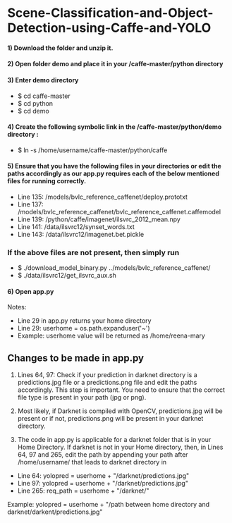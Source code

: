 # Scene-Classification-and-Object-Detection-using-Caffe-and-YOLO
#### 1) Download the folder and unzip it.
#### 2) Open folder demo and place it in your /caffe-master/python directory
#### 3) Enter demo directory
- $ cd caffe-master
- $ cd python
- $ cd demo
#### 4) Create the following symbolic link in the  /caffe-master/python/demo directory :
- $ ln -s /home/username/caffe-master/python/caffe
#### 5) Ensure that you have the following files in your directories or edit the paths accordingly as our app.py requires each of the below mentioned files for running correctly.
- Line 135: /models/bvlc_reference_caffenet/deploy.prototxt
- Line 137: /models/bvlc_reference_caffenet/bvlc_reference_caffenet.caffemodel
- Line 139: /python/caffe/imagenet/ilsvrc_2012_mean.npy
- Line 141: /data/ilsvrc12/synset_words.txt
- Line 143: /data/ilsvrc12/imagenet.bet.pickle
### If the above files are not present, then simply run
- $ ./download_model_binary.py ../models/bvlc_reference_caffenet/
- $ ./data/ilsvrc12/get_ilsvrc_aux.sh
#### 6) Open app.py
Notes:
- Line 29 in app.py returns your home directory
- Line 29: userhome = os.path.expanduser('~')    
- Example: userhome value will be returned as /home/reena-mary

## Changes to be made in app.py
1) Lines 64, 97: Check if your prediction in darknet directory is a predictions.jpg file or a predictions.png file and edit the paths accordingly. This step is important. You need to ensure that the correct file type is present in your path (jpg or png).

2) Most likely, if Darknet is compiled with OpenCV, predictions.jpg will be present or if not,  predictions.png will be present in your darknet directory.

3) The code in app.py is applicable for a darknet folder that is in your Home Directory. If darknet is not in your Home directory, then, in Lines 64, 97 and 265, edit the path by appending your path after /home/username/ that leads to darknet directory in
- Line 64:  yolopred = userhome + "/darknet/predictions.jpg"
- Line 97:  yolopred = userhome + "/darknet/predictions.jpg"
- Line 265: req_path = userhome + "/darknet/"

 Example: yolopred = userhome + "/path between home directory and darknet/darkent/predictions.jpg"

